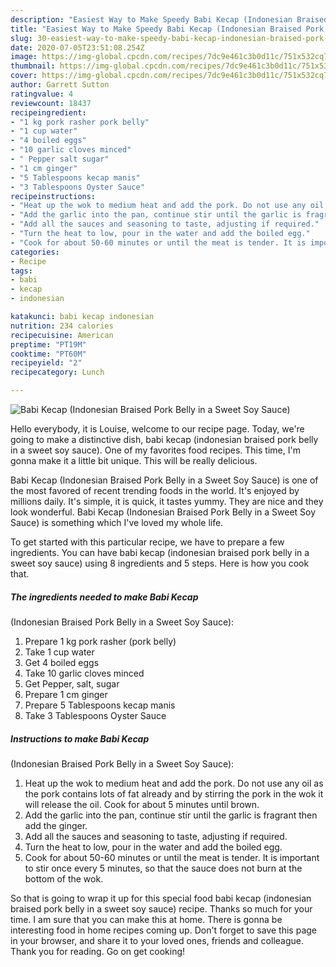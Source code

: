 ```yaml
---
description: "Easiest Way to Make Speedy Babi Kecap (Indonesian Braised Pork Belly in a Sweet Soy Sauce)"
title: "Easiest Way to Make Speedy Babi Kecap (Indonesian Braised Pork Belly in a Sweet Soy Sauce)"
slug: 30-easiest-way-to-make-speedy-babi-kecap-indonesian-braised-pork-belly-in-a-sweet-soy-sauce
date: 2020-07-05T23:51:08.254Z
image: https://img-global.cpcdn.com/recipes/7dc9e461c3b0d11c/751x532cq70/babi-kecap-indonesian-braised-pork-belly-in-a-sweet-soy-sauce-recipe-main-photo.jpg
thumbnail: https://img-global.cpcdn.com/recipes/7dc9e461c3b0d11c/751x532cq70/babi-kecap-indonesian-braised-pork-belly-in-a-sweet-soy-sauce-recipe-main-photo.jpg
cover: https://img-global.cpcdn.com/recipes/7dc9e461c3b0d11c/751x532cq70/babi-kecap-indonesian-braised-pork-belly-in-a-sweet-soy-sauce-recipe-main-photo.jpg
author: Garrett Sutton
ratingvalue: 4
reviewcount: 18437
recipeingredient:
- "1 kg pork rasher pork belly"
- "1 cup water"
- "4 boiled eggs"
- "10 garlic cloves minced"
- " Pepper salt sugar"
- "1 cm ginger"
- "5 Tablespoons kecap manis"
- "3 Tablespoons Oyster Sauce"
recipeinstructions:
- "Heat up the wok to medium heat and add the pork. Do not use any oil as the pork contains lots of fat already and by stirring the pork in the wok it will release the oil. Cook for about 5 minutes until brown."
- "Add the garlic into the pan, continue stir until the garlic is fragrant then add the ginger."
- "Add all the sauces and seasoning to taste, adjusting if required."
- "Turn the heat to low, pour in the water and add the boiled egg."
- "Cook for about 50-60 minutes or until the meat is tender. It is important to stir once every 5 minutes, so that the sauce does not burn at the bottom of the wok."
categories:
- Recipe
tags:
- babi
- kecap
- indonesian

katakunci: babi kecap indonesian 
nutrition: 234 calories
recipecuisine: American
preptime: "PT19M"
cooktime: "PT60M"
recipeyield: "2"
recipecategory: Lunch

---
```



![Babi Kecap
(Indonesian Braised Pork Belly in a Sweet Soy Sauce)](https://img-global.cpcdn.com/recipes/7dc9e461c3b0d11c/751x532cq70/babi-kecap-indonesian-braised-pork-belly-in-a-sweet-soy-sauce-recipe-main-photo.jpg)

Hello everybody, it is Louise, welcome to our recipe page. Today, we're going to make a distinctive dish, babi kecap
(indonesian braised pork belly in a sweet soy sauce). One of my favorites food recipes. This time, I'm gonna make it a little bit unique. This will be really delicious.

Babi Kecap
(Indonesian Braised Pork Belly in a Sweet Soy Sauce) is one of the most favored of recent trending foods in the world. It's enjoyed by millions daily. It's simple, it is quick, it tastes yummy. They are nice and they look wonderful. Babi Kecap
(Indonesian Braised Pork Belly in a Sweet Soy Sauce) is something which I've loved my whole life.




To get started with this particular recipe, we have to prepare a few ingredients. You can have babi kecap
(indonesian braised pork belly in a sweet soy sauce) using 8 ingredients and 5 steps. Here is how you cook that.

<!--inarticleads1-->

##### The ingredients needed to make Babi Kecap
(Indonesian Braised Pork Belly in a Sweet Soy Sauce):

1. Prepare 1 kg pork rasher (pork belly)
1. Take 1 cup water
1. Get 4 boiled eggs
1. Take 10 garlic cloves minced
1. Get  Pepper, salt, sugar
1. Prepare 1 cm ginger
1. Prepare 5 Tablespoons kecap manis
1. Take 3 Tablespoons Oyster Sauce




<!--inarticleads2-->

##### Instructions to make Babi Kecap
(Indonesian Braised Pork Belly in a Sweet Soy Sauce):

1. Heat up the wok to medium heat and add the pork. Do not use any oil as the pork contains lots of fat already and by stirring the pork in the wok it will release the oil. Cook for about 5 minutes until brown.
1. Add the garlic into the pan, continue stir until the garlic is fragrant then add the ginger.
1. Add all the sauces and seasoning to taste, adjusting if required.
1. Turn the heat to low, pour in the water and add the boiled egg.
1. Cook for about 50-60 minutes or until the meat is tender. It is important to stir once every 5 minutes, so that the sauce does not burn at the bottom of the wok.




So that is going to wrap it up for this special food babi kecap
(indonesian braised pork belly in a sweet soy sauce) recipe. Thanks so much for your time. I am sure that you can make this at home. There is gonna be interesting food in home recipes coming up. Don't forget to save this page in your browser, and share it to your loved ones, friends and colleague. Thank you for reading. Go on get cooking!
